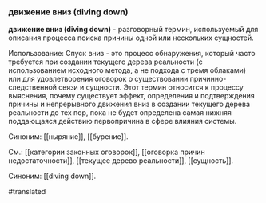 ### движение вниз (diving down)

**движение вниз (diving down)** - разговорный термин, используемый для описания процесса поиска причины одной или нескольких сущностей.

Использование: Спуск вниз - это процесс обнаружения, который часто требуется при создании текущего дерева реальности (с использованием исходного метода, а не подхода с тремя облаками) или для удовлетворения оговорок о существовании причинно-следственной связи и сущности. Этот термин относится к процессу выяснения, почему существует эффект, определения и подтверждения причины и непрерывного движения вниз в создании текущего дерева реальности до тех пор, пока не будет определена самая нижняя поддающаяся действию первопричина в сфере влияния системы.

Синоним: [[ныряние]], [[бурение]].

См.: [[категории законных оговорок]], [[оговорка причин недостаточности]], [[текущее дерево реальности]], [[сущность]].

Синоним: [[diving down]].

#translated
